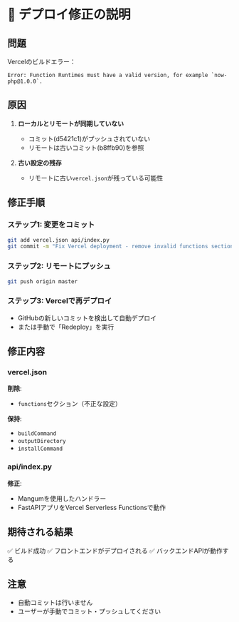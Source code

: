 # 🔧 デプロイ修正の説明

## 問題

Vercelのビルドエラー：
```
Error: Function Runtimes must have a valid version, for example `now-php@1.0.0`.
```

## 原因

1. **ローカルとリモートが同期していない**
   - コミット(d5421c1)がプッシュされていない
   - リモートは古いコミット(b8ffb90)を参照

2. **古い設定の残存**
   - リモートに古い`vercel.json`が残っている可能性

## 修正手順

### ステップ1: 変更をコミット
```bash
git add vercel.json api/index.py
git commit -m "Fix Vercel deployment - remove invalid functions section"
```

### ステップ2: リモートにプッシュ
```bash
git push origin master
```

### ステップ3: Vercelで再デプロイ
- GitHubの新しいコミットを検出して自動デプロイ
- または手動で「Redeploy」を実行

## 修正内容

### vercel.json
**削除**:
- `functions`セクション（不正な設定）

**保持**:
- `buildCommand`
- `outputDirectory`  
- `installCommand`

### api/index.py
**修正**:
- Mangumを使用したハンドラー
- FastAPIアプリをVercel Serverless Functionsで動作

## 期待される結果

✅ ビルド成功
✅ フロントエンドがデプロイされる
✅ バックエンドAPIが動作する

## 注意

- 自動コミットは行いません
- ユーザーが手動でコミット・プッシュしてください

